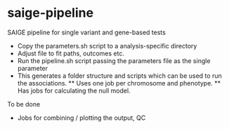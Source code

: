 # saige-pipeline
SAIGE pipeline for single variant and gene-based tests

* Copy the parameters.sh script to a analysis-specific directory
* Adjust file to fit paths, outcomes etc.
* Run the pipeline.sh script passing the parameters file as the single parameter
* This generates a folder structure and scripts which can be used to run the associations.
** Uses one job per chromosome and phenotype.
** Has jobs for calculating the null model.

To be done
* Jobs for combining / plotting the output, QC
